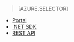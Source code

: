 > [AZURE.SELECTOR]
- [Portal](../articles/media-services/media-services-portal-check-job-progress.md)
- [.NET SDK](../articles/media-services/media-services-check-job-progress.md)
- [REST API](../articles/media-services/media-services-rest-check-job-progress.md)
